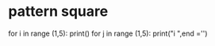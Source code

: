 # pattern square
for i in range (1,5):
    print()
    for j in range (1,5):
        print("i ",end ='')

